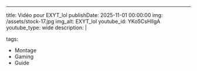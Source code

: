 ---
title: Vidéo pour EXYT_lol
publishDate: 2025-11-01 00:00:00
img: /assets/stock-17.jpg
img_alt: EXYT_lol
youtube_id: YKo5CsHlIgA
youtube_type: wide
description: |

tags:
  - Montage
  - Gaming
  - Guide